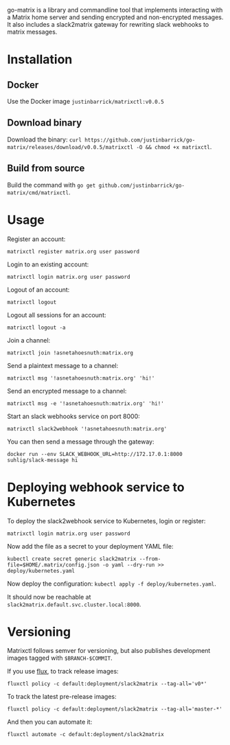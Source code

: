 go-matrix is a library and commandline tool that implements interacting with a Matrix home server and sending encrypted and
non-encrypted messages. It also includes a slack2matrix gateway for rewriting slack webhooks to matrix messages.

# Installation

## Docker

Use the Docker image `justinbarrick/matrixctl:v0.0.5`

## Download binary

Download the binary: `curl https://github.com/justinbarrick/go-matrix/releases/download/v0.0.5/matrixctl -O && chmod +x matrixctl`.

## Build from source

Build the command with `go get github.com/justinbarrick/go-matrix/cmd/matrixctl`.

# Usage

Register an account:

```
matrixctl register matrix.org user password
```

Login to an existing account:

```
matrixctl login matrix.org user password
```

Logout of an account:

```
matrixctl logout
```

Logout all sessions for an account:

```
matrixctl logout -a
```

Join a channel:

```
matrixctl join !asnetahoesnuth:matrix.org
```

Send a plaintext message to a channel:

```
matrixctl msg '!asnetahoesnuth:matrix.org' 'hi!'
```

Send an encrypted message to a channel:

```
matrixctl msg -e '!asnetahoesnuth:matrix.org' 'hi!'
```

Start an slack webhooks service on port 8000:

```
matrixctl slack2webhook '!asnetahoesnuth:matrix.org'
```

You can then send a message through the gateway:

```
docker run --env SLACK_WEBHOOK_URL=http://172.17.0.1:8000 suhlig/slack-message hi
```

# Deploying webhook service to Kubernetes

To deploy the slack2webhook service to Kubernetes, login or register:

```
matrixctl login matrix.org user password
```

Now add the file as a secret to your deployment YAML file:

```
kubectl create secret generic slack2matrix --from-file=$HOME/.matrix/config.json -o yaml --dry-run >> deploy/kubernetes.yaml
```

Now deploy the configuration: `kubectl apply -f deploy/kubernetes.yaml`.

It should now be reachable at `slack2matrix.default.svc.cluster.local:8000`.

# Versioning

Matrixctl follows semver for versioning, but also publishes development images tagged
with `$BRANCH-$COMMIT`.

If you use [flux](https://github.com/weaveworks/flux), to track release images:

```
fluxctl policy -c default:deployment/slack2matrix --tag-all='v0*'
```

To track the latest pre-release images:

```
fluxctl policy -c default:deployment/slack2matrix --tag-all='master-*'
```

And then you can automate it:

```
fluxctl automate -c default:deployment/slack2matrix
```
